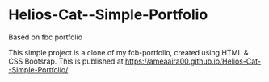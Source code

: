 # Helios-Cat--Simple-Portfolio
Based on fbc portfolio

This simple project is a clone of my fcb-portfolio, created using HTML & CSS Bootsrap. 
This is published at https://ameaaira00.github.io/Helios-Cat--Simple-Portfolio/
